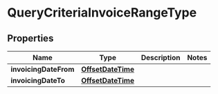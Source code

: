 # QueryCriteriaInvoiceRangeType

## Properties
Name | Type | Description | Notes
------------ | ------------- | ------------- | -------------
**invoicingDateFrom** | [**OffsetDateTime**](OffsetDateTime.md) |  | 
**invoicingDateTo** | [**OffsetDateTime**](OffsetDateTime.md) |  | 

